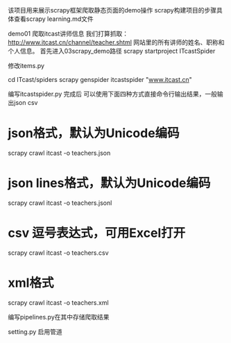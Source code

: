 该项目用来展示scrapy框架爬取静态页面的demo操作
scrapy构建项目的步骤具体查看scrapy learning.md文件

demo01 爬取itcast讲师信息
我们打算抓取：http://www.itcast.cn/channel/teacher.shtml 网站里的所有讲师的姓名、职称和个人信息。
首先进入03scrapy_demo路径
scrapy startproject ITcastSpider

修改items.py

cd ITcast/spiders
scrapy genspider itcastspider "www.itcast.cn"

编写itcastspider.py
完成后 可以使用下面四种方式直接命令行输出结果，一般输出json csv
# json格式，默认为Unicode编码
scrapy crawl itcast -o teachers.json

# json lines格式，默认为Unicode编码
scrapy crawl itcast -o teachers.jsonl

# csv 逗号表达式，可用Excel打开
scrapy crawl itcast -o teachers.csv

# xml格式
scrapy crawl itcast -o teachers.xml


编写pipelines.py在其中存储爬取结果

setting.py 启用管道


